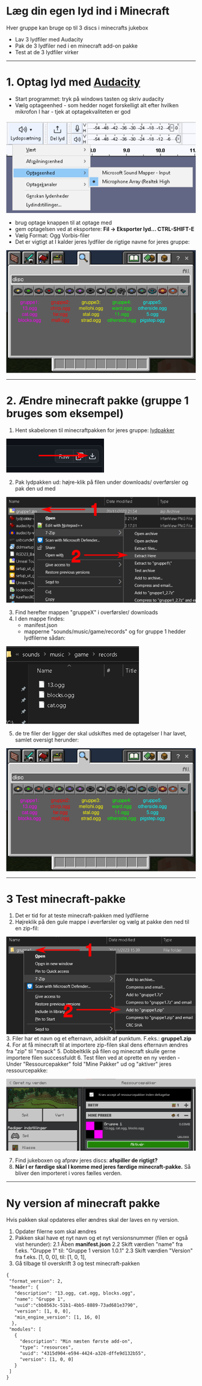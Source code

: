 # Læg din egen lyd ind i Minecraft
Hver gruppe kan bruge op til 3 discs i minecrafts jukebox
 - Lav 3 lydfiler med Audacity
 - Pak de 3 lydfiler ned i en minecraft add-on pakke
 - Test at de 3 lydfiler virker

***

# 1. Optag lyd med [Audacity](https://www.audacityteam.org/)
 - Start programmet: tryk på windows tasten og skriv audacity
 - Vælg optageenhed - som hedder noget forskelligt alt efter hvilken mikrofon I har - tjek at optagekvaliteten er god


![optageenhed](audacity-optageenhed.png)

 - brug optage knappen til at optage med
 - gem optagelsen ved at eksportere: __Fil -> Eksporter lyd... CTRL-SHIFT-E__
 - Vælg Format: Ogg Vorbis-filer
 - Det er vigtigt at I kalder jeres lydfiler de rigtige navne for jeres gruppe:


![discs](https://github.com/krulf/eventyr-minecraft/blob/main/lydpakke-discs.png)

***

# 2. Ændre minecraft pakke (gruppe 1 bruges som eksempel)
 1. Hent skabelonen til minecraftpakken for jeres gruppe: [lydpakker](https://github.com/krulf/eventyr-minecraft/tree/main/lydpakke)


![download](https://github.com/krulf/eventyr-minecraft/blob/main/lydpakke-download.png)

 
 2. Pak lydpakken ud: højre-klik på filen under downloads/ overførsler og pak den ud med


![extract-here](https://github.com/krulf/eventyr-minecraft/blob/main/lydpakke-extract-here.png)

 
 3. Find herefter mappen "gruppeX" i overførsler/ downloads
 4. I den mappe findes:
     - manifest.json
     - mapperne "sounds/music/game/records" og for gruppe 1 hedder lydfilerne sådan:


![mapperne](https://github.com/krulf/eventyr-minecraft/blob/main/lydpakke-lydfilerne.png)

 
 5. de tre filer der ligger der skal udskiftes med de optagelser I har lavet, samlet oversigt herunder:


![discs](https://github.com/krulf/eventyr-minecraft/blob/main/lydpakke-discs.png)

***

# 3 Test minecraft-pakke
 1. Det er tid for at teste minecraft-pakken med lydfilerne
 2. Højreklik på den gule mappe i øverførsler og vælg at pakke den ned til en zip-fil:


![createzip](https://github.com/krulf/eventyr-minecraft/blob/main/lydpakke-createzip.png)
 3. Filer har et navn og et efternavn, adskilt af punktum. F.eks.: __gruppe1.zip__
 4. For at få minecraft til at importere zip-filen skal dens efternavn ændres fra "zip" til "mpack"
 5. Dobbeltklik på filen og minecraft skulle gerne importere filen successfuldt
 6. Test filen ved at oprette en ny verden
    - Under "Ressourcepakker" fold "Mine Pakker" ud og "aktiver" jeres ressourcepakke:


![ressourcepakke](https://github.com/krulf/eventyr-minecraft/blob/main/lydpakke-ressourcepakke.png)


 7. Find jukeboxen og afprøv jeres discs: __afspiller de rigtigt?__
 8. __Når I er færdige skal I komme med jeres færdige minecraft-pakke.__ Så bliver den importeret i vores fælles verden.

***

# Ny version af minecraft pakke
Hvis pakken skal opdateres eller ændres skal der laves en ny version.

 1. Opdater filerne som skal ændres
 2. Pakken skal have et nyt navn og et nyt versionsnummer (filen er også vist herunder):
    2.1 Åben __manifest.json__
    2.2 Skift værdien "name" fra f.eks. "Gruppe 1" til: "Gruppe 1 version 1.0.1"
    2.3 Skift værdien "Version" fra f.eks. [1, 0, 0], til: [1, 0, 1],
 3. Gå tilbage til overskrift 3 og test minecraft-pakken

```
{
 "format_version": 2,
 "header": {
   "description": "13.ogg, cat.ogg, blocks.ogg",
   "name": "Gruppe 1",
   "uuid":"cbb8563c-51b1-4bb5-8889-73ad681e3790",
   "version": [1, 0, 0],
   "min_engine_version": [1, 16, 0]
  },
 "modules": [
   {
     "description": "Min næsten første add-on",
     "type": "resources",
     "uuid": "4315d904-e594-4424-a328-dffe9d132b55",
     "version": [1, 0, 0]
   }
 ]
}
```
